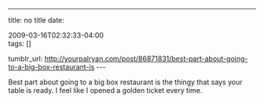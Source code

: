 ---
title: no title
date:

 2009-03-16T02:32:33-04:00  
tags:  []

tumblr_url:
http://yourpalryan.com/post/86871831/best-part-about-going-to-a-big-box-restaurant-is
\-\--

Best part about going to a big box restaurant is the thingy that says
your table is ready. I feel like I opened a golden ticket every time.
